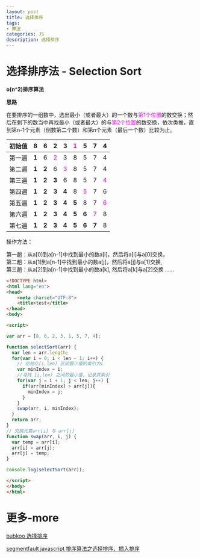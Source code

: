 ```yaml
---
layout: post
title: 选择排序
tags:
- 算法
categories: JS
description: 选择排序
---
```


# 选择排序法 - Selection Sort

**o(n^2)排序算法**

**思路**

在要排序的一组数中，选出最小（或者最大）的一个数与<font color="#e0e">第1个位置</font>的数交换；然后在剩下的数当中再找最小（或者最大）的与<font color="#e0e">第2个位置</font>的数交换，依次类推，直到第n-1个元素（倒数第二个数）和第n个元素（最后一个数）比较为止。

|初始值|8|6|2|3|<font color="#e0e">1</font>|5|7|4|
|---|---|---|---|---|---|---|---|---|
|第一遍|**1**|6|<font color="#e0e">2|3|8|5|7|4|
|第二遍|**1**|**2**|6|<font color="#e0e">3</font>|8|5|7|4|
|第三遍|**1**|**2**|**3**|6|8|5|7|<font color="#e0e">4</font>|
|第四遍|**1**|**2**|**3**|**4**|8|<font color="#e0e">5</font>|7|6|
|第五遍|**1**|**2**|**3**|**4**|**5**|8|7|<font color="#e0e">6</font>|
|第六遍|**1**|**2**|**3**|**4**|**5**|**6**|<font color="#e0e">7</font>|8|
|第七遍|**1**|**2**|**3**|**4**|**5**|**6**|**7**|8|

操作方法：

第一趟：从a[0]到a[n-1]中找到最小的数a[i]，然后将a[i]与a[0]交换，  
第二趟：从a[1]到a[n-1]中找到最小的数a[j]，然后将a[j]与a[1]交换,  
第三趟：从a[2]到a[n-1]中找到最小的数a[k], 然后将a[k]与a[2]交换 ……

```html
<!DOCTYPE html>
<html lang="en">
<head>
	<meta charset="UTF-8">
	<title>test</title>
</head>
<body>

<script>  

var arr = [8, 6, 2, 3, 1, 5, 7, 4];

function selectSort(arr) {
  var len = arr.length;
  for(var i = 0; i < len - 1; i++) {
    // 初始化[i,len) 区间最小值的索引为i
    var minIndex = i;
    //寻找 [i,len) 之间的最小值，记录其索引
    for(var j = i + 1; j < len; j++) {
      if(arr[minIndex] > arr[j]){
        minIndex = j;
      }
    }
    swap(arr, i, minIndex);
  }
  return arr;
}
// 交换元素arr[i] 与 arr[j]
function swap(arr, i, j) {
  var temp = arr[i];
  arr[i] = arr[j];
  arr[j] = temp;
}

console.log(selectSort(arr));

</script>
</body>
</html>
```


# 更多-more

[bubkoo 选择排序](http://bubkoo.com/2014/01/13/sort-algorithm/selection-sort/)

[segmentfault javascript 排序算法之选择排序、插入排序](https://segmentfault.com/a/1190000011597883)